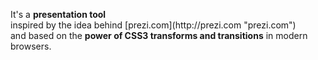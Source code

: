 <!--- id=its,class=step,data-x=850,data-y=3000,data-rotate=90,data-scale=5 --->
<p>It's a <strong>presentation tool</strong> <br/>
inspired by the idea behind [prezi.com](http://prezi.com "prezi.com")<br/>
and based on the <strong>power of CSS3 transforms and transitions</strong> in modern browsers.</p>